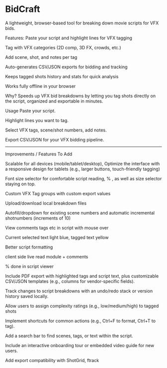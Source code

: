 # BidCraft
A lightweight, browser-based tool for breaking down movie scripts for VFX bids.

Features:
Paste your script and highlight lines for VFX tagging

Tag with VFX categories (2D comp, 3D FX, crowds, etc.)

Add scene, shot, and notes per tag

Auto-generates CSV/JSON exports for bidding and tracking

Keeps tagged shots history and stats for quick analysis

Works fully offline in your browser

Why?
Speeds up VFX bid breakdowns by letting you tag shots directly on the script, organized and exportable in minutes.

Usage
Paste your script.

Highlight lines you want to tag.

Select VFX tags, scene/shot numbers, add notes.

Export CSV/JSON for your VFX bidding pipeline.


-----------------------------------------------------

Improvements / Features To Add


 Scalable for all devices (mobile/tablet/desktop), Optimize the interface with a responsive design for tablets (e.g., larger buttons, touch-friendly tagging)

 Font size selector for comfortable script reading, % , as well as size selector staying on top.

 Custom VFX Tag groups with custom export values

 Upload/download local breakdown files

 Autofill/dropdown for existing scene numbers and automatic incremental shotnumbers (increments of 10)

 View comments tags etc in script with mouse over

 Current selected text light blue, tagged text yellow

 Better script formatting

 client side live read module + comments

 % done in script viewer

 Include PDF export with highlighted tags and script text, plus customizable CSV/JSON templates (e.g., columns for vendor-specific fields).

 Track changes to script breakdowns with an undo/redo stack or version history saved locally.

 Allow users to assign complexity ratings (e.g., low/medium/high) to tagged shots

Implement shortcuts for common actions (e.g., Ctrl+F to format, Ctrl+T to tag).

Add a search bar to find scenes, tags, or text within the script.

Include an interactive onboarding tour or embedded video guide for new users.

Add export compatibility with ShotGrid, ftrack
